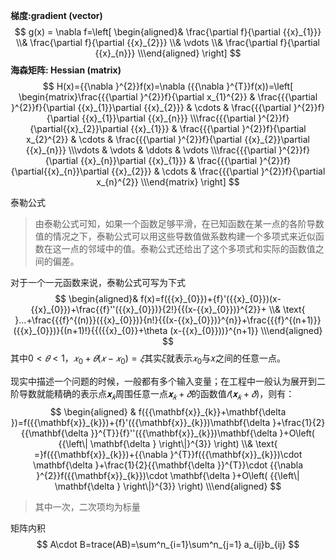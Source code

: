 

**梯度:gradient (vector)**
$$
g(x) = \nabla f=\left[ \begin{aligned}& \frac{\partial f}{\partial {{x}_{1}}} \\& \frac{\partial f}{\partial {{x}_{2}}} \\& \vdots  \\& \frac{\partial f}{\partial {{x}_{n}}} \\\end{aligned} \right]
$$
**海森矩阵: Hessian (matrix)**
$$
H(x)={{\nabla }^{2}}f(x)=\nabla ({{\nabla }^{T}}f(x))=\left[ \begin{matrix}\frac{{{\partial }^{2}}f}{\partial x_{1}^{2}} & \frac{{{\partial }^{2}}f}{\partial {{x}_{1}}\partial {{x}_{2}}} & \cdots  & \frac{{{\partial }^{2}}f}{\partial {{x}_{1}}\partial {{x}_{n}}}  \\\frac{{{\partial }^{2}}f}{\partial{{x}_{2}}\partial {{x}_{1}}} & \frac{{{\partial }^{2}}f}{\partial x_{2}^{2}} & \cdots  & \frac{{{\partial }^{2}}f}{\partial {{x}_{2}}\partial {{x}_{n}}}  \\\vdots  & \vdots  & \ddots  & \vdots   \\\frac{{{\partial }^{2}}f}{\partial {{x}_{n}}\partial {{x}_{1}}} & \frac{{{\partial }^{2}}f}{\partial{{x}_{n}}\partial {{x}_{2}}} & \cdots  & \frac{{{\partial }^{2}}f}{\partial x_{n}^{2}}  \\\end{matrix} \right]
$$


泰勒公式

> 由泰勒公式可知，如果一个函数足够平滑，在已知函数在某一点的各阶导数值的情况之下，泰勒公式可以用这些导数值做系数构建一个多项式来近似函数在这一点的邻域中的值。泰勒公式还给出了这个多项式和实际的函数值之间的偏差。

对于一个一元函数来说，泰勒公式可写为下式
$$
\begin{aligned}& f(x)=f({{x}_{0}})+{f}'({{x}_{0}})(x-{{x}_{0}})+\frac{{f}''({{x}_{0}})}{2!}{{(x-{{x}_{0}})}^{2}}+ \\& \text{          }...+\frac{{{f}^{(n)}}({{x}_{0}})}{n!}{{(x-{{x}_{0}})}^{n}}+\frac{{{f}^{(n+1)}}({{x}_{0}})}{(n+1)!}{{({{x}_{0}}+\theta (x-{{x}_{0}}))}^{n+1}} \\\end{aligned}
$$
其中$0<𝜃<1$，$𝑥_0+𝜃(𝑥−𝑥_0)=𝜉$其实𝜉就表示$𝑥_0$与𝑥之间的任意一点。

现实中描述一个问题的时候，一般都有多个输入变量；在工程中一般认为展开到二阶导数就能精确的表示点$𝐱_𝑘$周围任意一点$𝐱_𝑘+𝛿$的函数值$𝑓(𝐱_𝑘+𝛿)$，则有：
$$
\begin{aligned} & f({{\mathbf{x}}_{k}}+\mathbf{\delta })=f({{\mathbf{x}}_{k}})+{f}'({{\mathbf{x}}_{k}})\mathbf{\delta }+\frac{1}{2}{{\mathbf{\delta }}^{T}}{f}''({{\mathbf{x}}_{k}})\mathbf{\delta }+O\left( {{\left\| \mathbf{\delta } \right\|}^{3}} \right) \\& \text{               =}f({{\mathbf{x}}_{k}})+{{\nabla }^{T}}f({{\mathbf{x}}_{k}})\cdot \mathbf{\delta }+\frac{1}{2}{{\mathbf{\delta }}^{T}}\cdot {{\nabla }^{2}}f({{\mathbf{x}}_{k}})\cdot \mathbf{\delta }+O\left( {{\left\| \mathbf{\delta } \right\|}^{3}} \right) \\\end{aligned}
$$

> 其中一次，二次项均为标量



矩阵内积
$$
A\cdot B=trace(AB)=\sum^n_{i=1}\sum^n_{j=1} a_{ij}b_{ij}
$$
